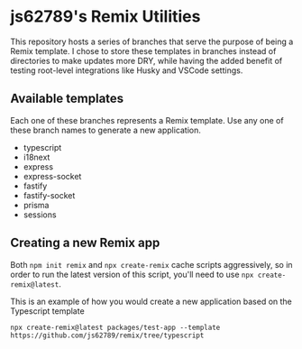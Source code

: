 # js62789's Remix Utilities

This repository hosts a series of branches that serve the purpose of being a Remix template. I chose to store these templates in branches instead of directories to make updates more DRY, while having the added benefit of testing root-level integrations like Husky and VSCode settings.

## Available templates
Each one of these branches represents a Remix template. Use any one of these branch names to generate a new application.
- typescript
- i18next
- express
- express-socket
- fastify
- fastify-socket
- prisma
- sessions

## Creating a new Remix app

Both `npm init remix` and `npx create-remix` cache scripts aggressively, so in order to run the latest version of this script, you'll need to use `npx create-remix@latest`.

This is an example of how you would create a new application based on the Typescript template

`npx create-remix@latest packages/test-app --template https://github.com/js62789/remix/tree/typescript`
